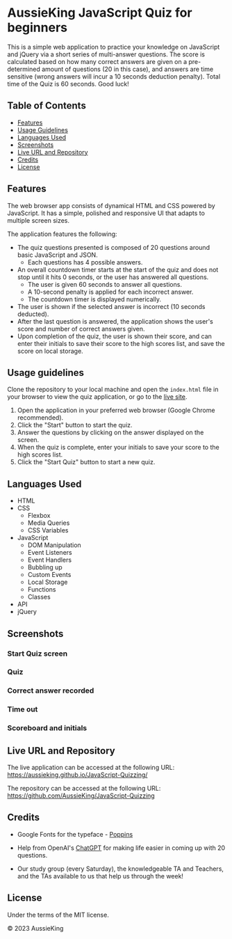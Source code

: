 # AussieKing JavaScript Quiz for beginners

This is a simple web application to practice your knowledge on JavaScript and jQuery via a short series of multi-answer questions.
The score is calculated based on how many correct answers are given on a pre-determined amount of questions (20 in this case), and answers are time sensitive (wrong answers will incur a 10 seconds deduction penalty). Total time of the Quiz is 60 seconds. 
Good luck!

## Table of Contents

- [Features](#features)
- [Usage Guidelines](#usage-guidelines)
- [Languages Used](#languages-used)
- [Screenshots](#screenshots)
- [Live URL and Repository](#live-url-and-repository)
- [Credits](#credits)
- [License](#license)

## Features

The web browser app consists of dynamical HTML and CSS powered by JavaScript. It has a simple, polished and responsive UI that adapts to multiple screen sizes.

The application features the following:

- The quiz questions presented is composed of 20 questions around basic JavaScript and JSON.
  - Each questions has 4 possible answers.
- An overall countdown timer starts at the start of the quiz and does not stop until it hits 0 seconds, or the user has answered all questions.
  - The user is given 60 seconds to answer all questions.
  - A 10-second penalty is applied for each incorrect answer.
  - The countdown timer is displayed numerically.
- The user is shown if the selected answer is incorrect (10 seconds deducted).
 - After the last question is answered, the application shows the user's score and number of correct answers given.
- Upon completion of the quiz, the user is shown their score, and can enter their initials to save their score to the high scores list, and save the score on local storage.

## Usage guidelines

Clone the repository to your local machine and open the `index.html` file in your browser to view the quiz application, or go to the [live site](#live-url-and-repository).

1. Open the application in your preferred web browser (Google Chrome recommended).
2. Click the "Start" button to start the quiz.
3. Answer the questions by clicking on the answer displayed on the screen.
4. When the quiz is complete, enter your initials to save your score to the high scores list.
5. Click the "Start Quiz" button to start a new quiz.

## Languages Used

- HTML
- CSS
  - Flexbox
  - Media Queries
  - CSS Variables
- JavaScript
  - DOM Manipulation
  - Event Listeners
  - Event Handlers
  - Bubbling up
  - Custom Events
  - Local Storage
  - Functions
  - Classes
 - API
  - jQuery

## Screenshots

### Start Quiz screen



### Quiz



### Correct answer recorded



### Time out




### Scoreboard and initials




## Live URL and Repository

The live application can be accessed at the following URL: https://aussieking.github.io/JavaScript-Quizzing/

The repository can be accessed at the following URL: https://github.com/AussieKing/JavaScript-Quizzing

## Credits

- Google Fonts for the typeface - [Poppins](https://fonts.googleapis.com/css2?family=Roboto:wght@300;400;500;700&display=swap)

- Help from OpenAI's [ChatGPT](https://chat.openai.com/chat) for making life easier in coming up with 20 questions.

- Our study group (every Saturday), the knowledgeable TA and Teachers, and the TAs available to us that help us through the week!

## License

Under the terms of the MIT license.

© 2023 AussieKing

